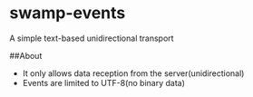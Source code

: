 # swamp-events
A simple text-based unidirectional transport

##About
- It only allows data reception from the server(unidirectional)
- Events are limited to UTF-8(no binary data)

